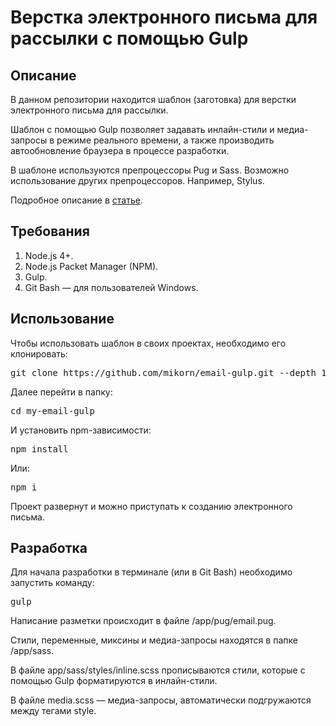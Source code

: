 <h1>Верстка электронного письма для рассылки с помощью Gulp</h1>
<h2>Описание</h2>
<p>В данном репозитории находится шаблон (заготовка) для верстки электронного письма для рассылки.</p>
<p>Шаблон с помощью Gulp позволяет задавать инлайн-стили и медиа-запросы в режиме реального времени, а также производить автообновление браузера в процессе разработки.</p>
<p>В шаблоне используются препроцессоры Pug и Sass. Возможно использование других препроцессоров. Например, Stylus.</p>
<p>Подробное описание в <a href="https://webmikorn.ru/articles/verstka-elektronnogo-pisma-s-pomoshhyu-gulp/">статье</a>.</p>
<h2>Требования</h2>
<ol>
  <li>Node.js 4+.</li>
  <li>Node.js Packet Manager (NPM).</li>
  <li>Gulp.</li>
  <li>Git Bash &mdash; для пользователей Windows.</li>
</ol>
<h2>Использование</h2>
<p>Чтобы использовать шаблон в своих проектах, необходимо его клонировать:</p>
<pre>git clone https://github.com/mikorn/email-gulp.git --depth 1 my-email-gulp</pre>
<p>Далее перейти в папку:</p>
<pre>cd my-email-gulp</pre>
<p>И установить npm-зависимости:</p>
<pre>npm install</pre>
<p>Или:</p>
<pre>npm i</pre>
<p>Проект развернут и можно приступать к созданию электронного письма.</p>
<h2>Разработка</h2>
<p>Для начала разработки в терминале (или в Git Bash) необходимо запустить команду:</p>
<pre>gulp</pre>
<p>Написание разметки происходит в файле /app/pug/email.pug.</p>
<p>Стили, переменные, миксины и медиа-запросы находятся в папке /app/sass.</p>
<p>В файле app/sass/styles/inline.scss прописываются стили, которые с помощью Gulp форматируются в инлайн-стили.</p>
<p>В файле media.scss &mdash; медиа-запросы, автоматически подгружаются между тегами style.</p>
